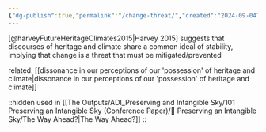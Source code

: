 ```yaml
---
{"dg-publish":true,"permalink":"/change-threat/","created":"2024-09-04T22:26:31.534+08:00","updated":"2024-10-01T09:06:18.773+08:00"}
---
```




[@harveyFutureHeritageClimates2015|Harvey 2015]
suggests that discourses of heritage and climate  share a common ideal of stability, implying that change is a threat that must be mitigated/prevented

related: [[dissonance in our perceptions of our 'possession' of heritage and climate\|dissonance in our perceptions of our 'possession' of heritage and climate]]

::hidden
used in [[The Outputs/ADI_Preserving and Intangible Sky/101 Preserving an Intangible Sky (Conference Paper)/📝 Preserving an Intangible Sky/The Way Ahead?\|The Way Ahead?]]
::